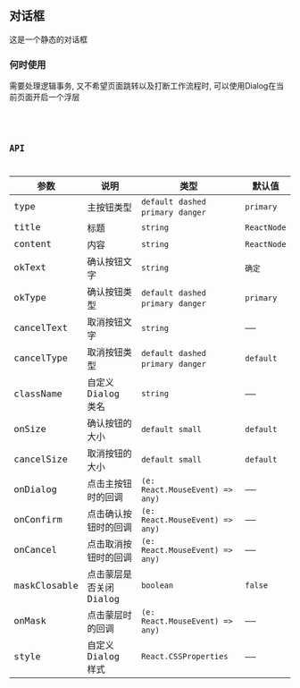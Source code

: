 ## 对话框
这是一个静态的对话框

### 何时使用
需要处理逻辑事务, 又不希望页面跳转以及打断工作流程时, 可以使用Dialog在当前页面开启一个浮层

<code
  src="./demo.tsx"
  title="组件式使用"
  desc="使用组件声明一个对话框，通过控制 visible 属性来显示/隐藏。"
/>
<code
  src="./demo2.tsx"
  title="异步关闭"
  desc="点击确定后异步提交对话框"
/>

## API

| 参数 | 说明 | 类型 | 默认值 |
| --- | --- | --- | --- |
| type | 主按钮类型 | `default`  `dashed`  `primary`  `danger` |	`primary`
| title| 	标题	| `string` | `ReactNode` |	——
| content |	内容 |	`string` | `ReactNode`	| ——
| okText|	确认按钮文字	| `string` |	`确定`
| okType |	确认按钮类型 |	`default`  `dashed`  `primary`  `danger` |	`primary`
| cancelText |	取消按钮文字	| `string` |	——
| cancelType |	取消按钮类型	| `default`  `dashed`  `primary`  `danger` | `default`
| className | 自定义 Dialog 类名 | `string` | —— |
| onSize | 确认按钮的大小 | `default` `small` | `default` 
| cancelSize | 取消按钮的大小 | `default` `small` | `default` 
| onDialog | 点击主按钮时的回调 | `(e: React.MouseEvent) => any)` | ——
| onConfirm	| 点击确认按钮时的回调 |	`(e: React.MouseEvent) => any)` |	——
| onCancel	| 点击取消按钮时的回调 |	`(e: React.MouseEvent) => any)` |	——
| maskClosable |	点击蒙层是否关闭 Dialog |	`boolean`	| `false`
| onMask	| 点击蒙层时的回调 |	`(e: React.MouseEvent) => any)` |	——
| style |	自定义 Dialog 样式	| `React.CSSProperties` |	——
